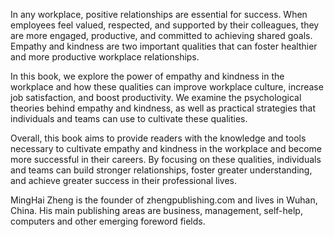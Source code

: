 

In any workplace, positive relationships are essential for success. When employees feel valued, respected, and supported by their colleagues, they are more engaged, productive, and committed to achieving shared goals. Empathy and kindness are two important qualities that can foster healthier and more productive workplace relationships.

In this book, we explore the power of empathy and kindness in the workplace and how these qualities can improve workplace culture, increase job satisfaction, and boost productivity. We examine the psychological theories behind empathy and kindness, as well as practical strategies that individuals and teams can use to cultivate these qualities.

Overall, this book aims to provide readers with the knowledge and tools necessary to cultivate empathy and kindness in the workplace and become more successful in their careers. By focusing on these qualities, individuals and teams can build stronger relationships, foster greater understanding, and achieve greater success in their professional lives.

MingHai Zheng is the founder of zhengpublishing.com and lives in Wuhan, China. His main publishing areas are business, management, self-help, computers and other emerging foreword fields.
